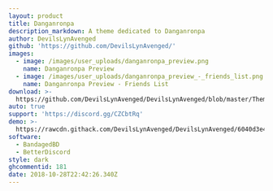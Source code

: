 ```yaml
---
layout: product
title: Danganronpa
description_markdown: A theme dedicated to Danganronpa
author: DevilsLynAvenged
github: 'https://github.com/DevilsLynAvenged/'
images:
  - image: /images/user_uploads/danganronpa_preview.png
    name: Danganronpa Preview
  - image: /images/user_uploads/danganronpa_preview_-_friends_list.png
    name: Danganronpa Preview - Friends List
download: >-
  https://github.com/DevilsLynAvenged/DevilsLynAvenged/blob/master/Theme_Group_2/Danganronpa.theme.css
auto: true
support: 'https://discord.gg/CZCbtRq'
demo: >-
  https://rawcdn.githack.com/DevilsLynAvenged/DevilsLynAvenged/6040d3e4b48bdc886155cc960124e225d3f681ea/Theme_Group_2/Danganronpa.theme.css
software:
  - BandagedBD
  - BetterDiscord
style: dark
ghcommentid: 181
date: 2018-10-28T22:42:26.340Z
---
```


